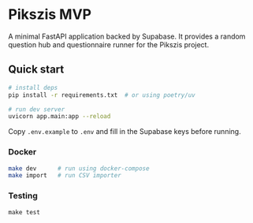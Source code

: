 # Pikszis MVP

A minimal FastAPI application backed by Supabase.  It provides a random question hub and questionnaire runner for the Pikszis project.

## Quick start

```bash
# install deps
pip install -r requirements.txt  # or using poetry/uv

# run dev server
uvicorn app.main:app --reload
```

Copy `.env.example` to `.env` and fill in the Supabase keys before running.

### Docker

```bash
make dev      # run using docker-compose
make import   # run CSV importer
```

### Testing

```
make test
```
